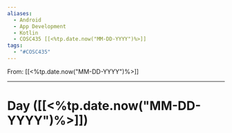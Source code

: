 ```yaml
---
aliases:
  - Android
  - App Development
  - Kotlin
  - COSC435 [[<%tp.date.now("MM-DD-YYYY")%>]]
tags:
  - "#COSC435"
---
```

From: [[<%tp.date.now("MM-DD-YYYY")%>]]

-------
# Day  ([[<%tp.date.now("MM-DD-YYYY")%>]])
